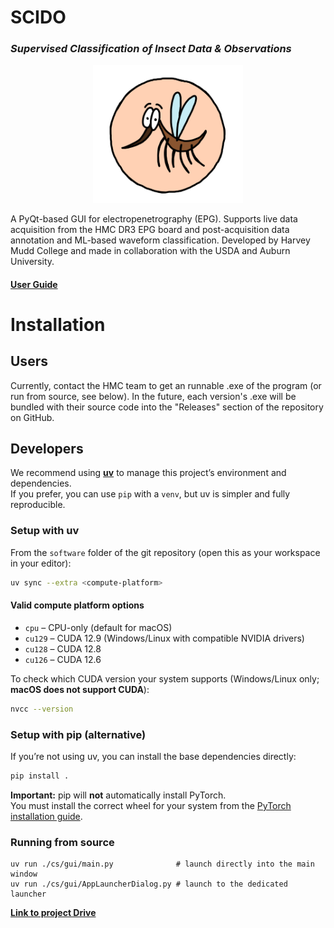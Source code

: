 # SCIDO
### *Supervised Classification of Insect Data & Observations*

<p align="center">
  <a href="url">
    <img src="cs/GUI/SCIDO.png" width="240">
  </a>
</p>

A PyQt-based GUI for electropenetrography (EPG). Supports live data acquisition from the HMC DR3 EPG board and post-acquisition data annotation and ML-based waveform classification. Developed by Harvey Mudd College and made in collaboration with the USDA and Auburn University.

#### [User Guide](https://docs.google.com/document/d/1EotUZ7dMRxNG9cC_OaZ0CuDczuERszNqkFvk_2-06NA/edit?usp=sharing)

# Installation
## Users
Currently, contact the HMC team to get an runnable .exe of the program (or run from source, see below). In the future, each version's .exe will be bundled with their source code into the "Releases" section of the repository on GitHub.

## Developers
We recommend using [**uv**](https://docs.astral.sh/uv/) to manage this project’s environment and dependencies.  
If you prefer, you can use `pip` with a `venv`, but uv is simpler and fully reproducible.

### Setup with uv
From the `software` folder of the git repository (open this as your workspace in your editor):

```bash
uv sync --extra <compute-platform>
```
#### Valid compute platform options
- `cpu` – CPU-only (default for macOS)  
- `cu129` – CUDA 12.9 (Windows/Linux with compatible NVIDIA drivers)  
- `cu128` – CUDA 12.8  
- `cu126` – CUDA 12.6  

To check which CUDA version your system supports (Windows/Linux only; **macOS does not support CUDA**):

```bash
nvcc --version
```


### Setup with pip (alternative)
If you’re not using uv, you can install the base dependencies directly:

```bash
pip install .
```

**Important:** pip will **not** automatically install PyTorch.  
You must install the correct wheel for your system from the [PyTorch installation guide](https://pytorch.org/get-started/locally/).  


### Running from source
```
uv run ./cs/gui/main.py              # launch directly into the main window
uv run ./cs/gui/AppLauncherDialog.py # launch to the dedicated launcher
```
[**Link to project Drive**](https://drive.google.com/drive/folders/1IeiOQtImzPjvFvvDDb7daoPg8Atfd-Y5?usp=sharing)
